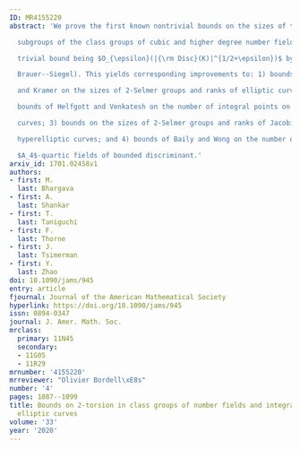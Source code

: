 ```yaml
---
ID: MR4155220
abstract: 'We prove the first known nontrivial bounds on the sizes of the 2-torsion

  subgroups of the class groups of cubic and higher degree number fields $K$ (the

  trivial bound being $O_{\epsilon}(|{\rm Disc}(K)|^{1/2+\epsilon})$ by

  Brauer--Siegel). This yields corresponding improvements to: 1) bounds of Brumer

  and Kramer on the sizes of 2-Selmer groups and ranks of elliptic curves; 2)

  bounds of Helfgott and Venkatesh on the number of integral points on elliptic

  curves; 3) bounds on the sizes of 2-Selmer groups and ranks of Jacobians of

  hyperelliptic curves; and 4) bounds of Baily and Wong on the number of

  $A_4$-quartic fields of bounded discriminant.'
arxiv_id: 1701.02458v1
authors:
- first: M.
  last: Bhargava
- first: A.
  last: Shankar
- first: T.
  last: Taniguchi
- first: F.
  last: Thorne
- first: J.
  last: Tsimerman
- first: Y.
  last: Zhao
doi: 10.1090/jams/945
entry: article
fjournal: Journal of the American Mathematical Society
hyperlink: https://doi.org/10.1090/jams/945
issn: 0894-0347
journal: J. Amer. Math. Soc.
mrclass:
  primary: 11N45
  secondary:
  - 11G05
  - 11R29
mrnumber: '4155220'
mrreviewer: "Olivier Bordell\xE8s"
number: '4'
pages: 1087--1099
title: Bounds on 2-torsion in class groups of number fields and integral points on
  elliptic curves
volume: '33'
year: '2020'
---
```

